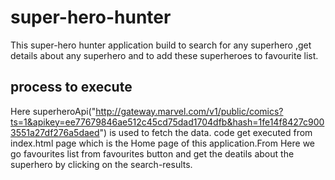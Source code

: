 # super-hero-hunter
 This super-hero hunter application build to search for any superhero ,get details about any superhero and to add these superheroes to favourite list.
## process to execute 
Here superheroApi("http://gateway.marvel.com/v1/public/comics?ts=1&apikey=ee77679846ae512c45cd75dad1704dfb&hash=1fe14f8427c9003551a27df276a5daed") is used to fetch the data.
code get executed from index.html page which is the Home page of this application.From Here we go favourites list from favourites button and get the deatils about the 
superhero by clicking on the search-results.